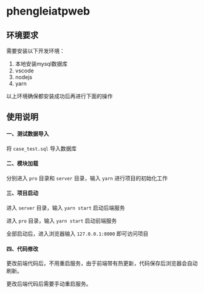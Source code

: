 # phengleiatpweb

## 环境要求

需要安装以下开发环境：

1. 本地安装mysql数据库
2. vscode
3. nodejs
4. yarn

以上环境确保都安装成功后再进行下面的操作

## 使用说明

#### 一、测试数据导入

将 ```case_test.sql``` 导入数据库

#### 二、模块加载

分别进入 ```pro``` 目录和 ```server``` 目录，输入 ```yarn``` 进行项目的初始化工作

#### 三、项目启动

进入 ```server``` 目录，输入 ```yarn start``` 启动后端服务

进入 ```pro``` 目录，输入 ```yarn start``` 启动前端服务

全部启动后，进入浏览器输入 ```127.0.0.1:8000``` 即可访问项目

#### 四、代码修改

更改前端代码后，不用重启服务，由于前端带有热更新，代码保存后浏览器会自动刷新。

更改后端代码后需要手动重启服务。